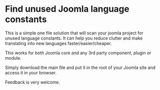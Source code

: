 Find unused Joomla language constants  
=====================================

This is a simple one file solution that will scan your joomla project for unused language constants. It can help you reduce clutter and make translating into new languages faster/easier/cheaper.

This works for both Joomla core and any 3rd party component, plugin or module.

Simply download the main file and put it in the root of your Joomla site and access it in your browser.

Feedback is very welcome.

